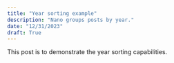 ```yaml
---
title: "Year sorting example"
description: "Nano groups posts by year."
date: "12/31/2023"
draft: True
---
```


This post is to demonstrate the year sorting capabilities.